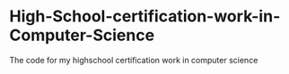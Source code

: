# High-School-certification-work-in-Computer-Science
 The code for my highschool certification work in computer science

